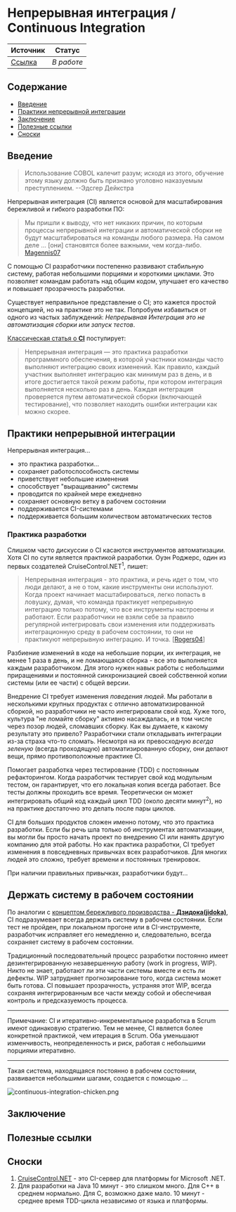 # Непрерывная интеграция / Continuous Integration

| Источник | Статус |
| - | - |
| [Ссылка](https://less.works/ru/less/technical-excellence/continuous-integration.html) | *В работе* |

## Содержание

- [Введение](#Введение)
- [Практики непрерывной интеграции](#Практики-непрерывной-интеграции)
- [Заключение](#Заключение)
- [Полезные ссылки](#Полезные-ссылки)
- [Сноски](#Сноски)

## Введение

> Использование COBOL калечит разум; исходя из этого, обучение этому языку должно быть признано уголовно наказуемым
> преступлением.
> --Эдсгер Дейкстра

Непрерывная интеграция (CI) является основой для масштабирования бережливой и гибкого разработки ПО:

> Мы пришли к выводу, что нет никаких причин, по которым процессы непрерывной интеграции и автоматической сборки не будут
> масштабироваться на команды любого размера. На самом деле ... [они] становятся более важными, чем когда-либо.
> [Magennis07](http://blog.aspiring-technology.com/file.axd?file=Continuous+Integration+at+Enterprise+Scale.pdf)

С помощью CI разработчики постепенно развивают стабильную систему, работая небольшими порциями и короткими циклами. Это
позволяет командам работать над общим кодом, улучшает его качество и повышает прозрачность разработки.

Существует неправильное представление о CI; это кажется простой концепцией, но на практике это не так. Попробуем избавиться
от одного из частых заблуждений: *Непрерывная Интеграция это не автоматизация сборки или запуск тестов*.

[Классическая статья о **CI**](https://martinfowler.com/articles/continuousIntegration.html) постулирует:

> Непрерывная интеграция ― это практика разработки программного обеспечения, в которой участники команды часто выполняют
> интеграцию своих изменений. Как правило, каждый участник выполняет интеграцию как минимум раз в день, и в итоге
> достигается такой режим работы, при котором интеграция выполняется несколько раз в день. Каждая интеграция проверяется
> путем автоматической сборки (включающей тестирование), что позволяет находить ошибки интеграции как можно скорее.

## Практики непрерывной интеграции

Непрерывная интеграция...

- это практика разработки...
- сохраняет работоспособность системы
- приветствует небольшие изменения
- способствует "выращиванию" системы
- проводится по крайней мере ежедневно
- сохраняет основную ветку в рабочем состоянии
- поддерживается CI-системами
- поддерживается большим количеством автоматических тестов

### Практика разработки

Слишком часто дискуссии о CI касаются инструментов автоматизации. Хотя CI по сути является практикой разработки. Оуэн
Роджерс, один из первых создателей CruiseControl.NET<sup>1</sup>, пишет:

> Непрерывная интеграция - это практика, и речь идет о том, что люди делают, а не о том, какие инструменты они используют.
> Когда проект начинает масштабироваться, легко попасть в ловушку, думая, что команда практикует непрерывную интеграцию
> только потому, что все инструменты настроены и работают. Если разработчики не взяли себе за правило регулярной интегрировать
> свои изменения или поддерживать интеграционную среду в рабочем состоянии, то они не практикуют непрерывную интеграцию.
> И точка. [[Rogers04](https://link.springer.com/chapter/10.1007%2F978-3-540-24853-8_8)]

Разбиение изменений в коде на небольшие порции, их интеграция, не менее 1 раза в день, и не ломающаяся сборка - все это
выполняется каждым разработчиком. Для этого нужен навык работы с небольшими приращениями и постоянной синхронизацией своей
собственной копии системы (или ее части) с общей версии.

Внедрение CI требует изменения *поведения людей*. Мы работали в несколькими крупных продуктах с отлично автоматизированной
сборкой, но разработчики не часто интегрировали свой код. Хуже того, культура "не ломайте сборку" активно насаждалась, и в
том числе через позор людей, сломавших сборку. Как вы думаете, к какому результату это привело? Разработчики стали
откладывать интеграции из-за страха что-то сломать. Несмотря на их превосходную *всегда зеленую* (всегда проходящую)
автоматизированную сборку, они делают вещи, прямо противоположные практике CI.

Помогает разработка через тестирование (TDD) с постоянным рефакторингом. Когда разработчик тестирует свой код модульным
тестом, он гарантирует, что его локальная копия всегда работает. Все тесты должны проходить все время. Теоретически он может
интегрировать общий код каждый цикл TDD (около десяти минут<sup>2</sup>), но на практике достаточно это делать после пары
циклов.

CI для больших продуктов сложен именно потому, что это практика разработки. Если бы речь шла только об инструментах
автоматизации, вы могли бы просто начать проект по внедрению CI или нанять другую компанию для этой работы. Но как практика
разработки, CI требует изменения в повседневных привычках всех разработчиков. Для многих людей это сложно, требует времени и
постоянных тренировок.

При наличии правильных привычках, разработчики будут...

## Держать систему в рабочем состоянии

По аналогии с
[концептом бережливого производства - **Дзидока(jidoka)**](https://less.works/ru/less/principles/lean-thinking.html), CI
подразумевает всегда держать систему в рабочем состоянии. Если тест не пройден, при локальном прогоне или в CI-инструменте,
разработчик исправляет его немедленно и, следовательно, всегда сохраняет систему в рабочем состоянии.

Традиционный последовательный процесс разработки постоянно имеет дезинтегрированную незавершенную работу (work in progress,
WIP). Никто не знает, работают ли эти части системы вместе и есть ли дефекты. WIP затрудняет прогнозирование того, когда
система может быть готова. CI повышает прозрачность, устраняя этот WIP, всегда сохраняя интегрированным все части между
собой и обеспечивая контроль и предсказуемость процесса.

___
Примечание: CI и итеративно-инкрементальное разработка в Scrum имеют одинаковую стратегию. Тем не менее, CI является более
конкретной практикой, чем итерация в Scrum. Оба уменьшают изменчивость, неопределенность и риск, работая c небольшими
порциями итеративно.
___

Такая система, находящаяся постоянно в рабочем состоянии, развивается небольшими шагами, создается с помощью ...

![continuous-integration-chicken.png](https://less.works/img/technical-excellence/xcontinuous-integration-chicken.png.pagespeed.ic.SJsJ6WAhX_.webp)

## Заключение

## Полезные ссылки

## Сноски

1. [CruiseControl.NET](http://cruisecontrol.sourceforge.net/) - это CI-сервер для платформы for Microsoft .NET.
2. Для разработки на Java 10 минут - это слишком много. Для C++ в среднем нормально. Для C, возможно даже мало. 10 минут -
среднее время TDD-цикла независимо от языка и платформы.